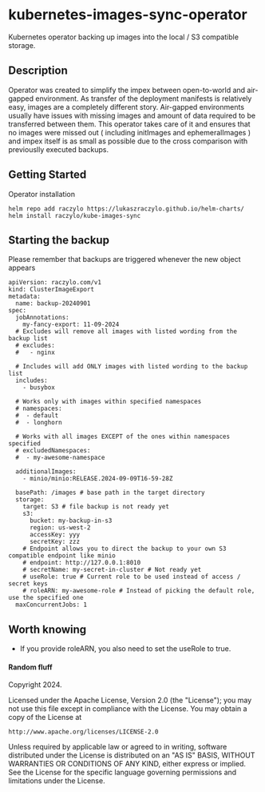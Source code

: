 # kubernetes-images-sync-operator

Kubernetes operator backing up images into the local / S3 compatible storage.

## Description

Operator was created to simplify the impex between open-to-world and air-gapped environment.
As transfer of the deployment manifests is relatively easy, images are a completely different story.
Air-gapped environments usually have issues with missing images and amount of data required to be transferred between them.
This operator takes care of it and ensures that no images were missed out ( including initImages and ephemeralImages ) and 
impex itself is as small as possible due to the cross comparison with previouslly executed backups.

## Getting Started

Operator installation


```
helm repo add raczylo https://lukaszraczylo.github.io/helm-charts/
helm install raczylo/kube-images-sync
```

## Starting the backup

Please remember that backups are triggered whenever the new object appears

```
apiVersion: raczylo.com/v1
kind: ClusterImageExport
metadata:
  name: backup-20240901
spec:
  jobAnnotations:
    my-fancy-export: 11-09-2024
  # Excludes will remove all images with listed wording from the backup list
  # excludes:
  #   - nginx

  # Includes will add ONLY images with listed wording to the backup list
  includes:
    - busybox

  # Works only with images within specified namespaces
  # namespaces:
  #  - default
  #  - longhorn

  # Works with all images EXCEPT of the ones within namespaces specified
  # excludedNamespaces:
  #  - my-awesome-namespace

  additionalImages:
    - minio/minio:RELEASE.2024-09-09T16-59-28Z

  basePath: /images # base path in the target directory
  storage:
    target: S3 # file backup is not ready yet
    s3:
      bucket: my-backup-in-s3
      region: us-west-2
      accessKey: yyy
      secretKey: zzz
    # Endpoint allows you to direct the backup to your own S3 compatible endpoint like minio
    # endpoint: http://127.0.0.1:8010
    # secretName: my-secret-in-cluster # Not ready yet
    # useRole: true # Current role to be used instead of access / secret keys
    # roleARN: my-awesome-role # Instead of picking the default role, use the specified one
  maxConcurrentJobs: 1
```

## Worth knowing

* If you provide roleARN, you also need to set the useRole to true.

#### Random fluff

Copyright 2024.

Licensed under the Apache License, Version 2.0 (the "License");
you may not use this file except in compliance with the License.
You may obtain a copy of the License at

    http://www.apache.org/licenses/LICENSE-2.0

Unless required by applicable law or agreed to in writing, software
distributed under the License is distributed on an "AS IS" BASIS,
WITHOUT WARRANTIES OR CONDITIONS OF ANY KIND, either express or implied.
See the License for the specific language governing permissions and
limitations under the License.

